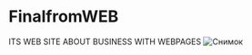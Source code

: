 # FinalfromWEB
ITS WEB SITE ABOUT BUSINESS WITH WEBPAGES
![Снимок](https://user-images.githubusercontent.com/65685745/102725233-83e8ba00-433f-11eb-87de-ab734fbc25d7.PNG)
